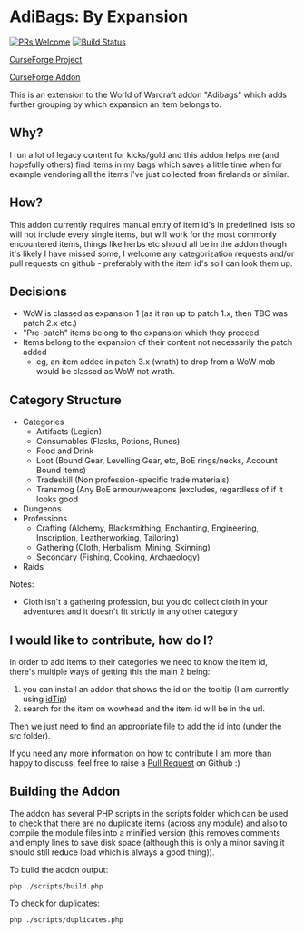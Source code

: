 # AdiBags: By Expansion

[![PRs Welcome](https://img.shields.io/badge/PRs-welcome-brightgreen.svg?style=flat-square)](http://makeapullrequest.com) [![Build Status](https://travis-ci.org/ps-wow/Adibags_ByExpansion.svg?branch=master)](https://travis-ci.org/ps-wow/Adibags_ByExpansion)

[CurseForge Project](https://wow.curseforge.com/projects/adibags_by_expansion)

[CurseForge Addon](https://www.curseforge.com/wow/addons/adibags_by_expansion)


This is an extension to the World of Warcraft addon "Adibags" which adds further grouping by which expansion an item belongs to.

## Why?
I run a lot of legacy content for kicks/gold and this addon helps me (and hopefully others) find items in my bags which saves a little time when for example vendoring all the items i've just collected from firelands or similar.

## How?
This addon currently requires manual entry of item id's in predefined lists so will not include every single items, but will work for the most commonly encountered items, things like herbs etc should all be in the addon though it's likely I have missed some, I welcome any categorization requests and/or pull requests on github - preferably with the item id's so I can look them up.

## Decisions

- WoW is classed as expansion 1 (as it ran up to patch 1.x, then TBC was patch 2.x etc.)
- "Pre-patch" items belong to the expansion which they preceed.
- Items belong to the expansion of their content not necessarily the patch added
  * eg, an item added in patch 3.x (wrath) to drop from a WoW mob would be classed as WoW not wrath.

## Category Structure

- Categories
  - Artifacts (Legion)
  - Consumables (Flasks, Potions, Runes)
  - Food and Drink
  - Loot (Bound Gear, Levelling Gear, etc, BoE rings/necks, Account Bound items)
  - Tradeskill (Non profession-specific trade materials)
  - Transmog (Any BoE armour/weapons [excludes, regardless of if it looks good
- Dungeons
- Professions
  - Crafting (Alchemy, Blacksmithing, Enchanting, Engineering, Inscription, Leatherworking, Tailoring)
  - Gathering (Cloth, Herbalism, Mining, Skinning)
  - Secondary (Fishing, Cooking, Archaeology)
- Raids

Notes:

 - Cloth isn't a gathering profession, but you do collect cloth in your adventures and it doesn't fit strictly in any other category

## I would like to contribute, how do I?

In order to add items to their categories we need to know the item id, there's multiple ways of getting this the main 2 being:

1. you can install an addon that shows the id on the tooltip (I am currently using [idTip](https://www.curseforge.com/wow/addons/idtip))
2. search for the item on wowhead and the item id will be in the url.

Then we just need to find an appropriate file to add the id into (under the src folder).

If you need any more information on how to contribute I am more than happy to discuss, feel free to raise a [Pull Request](https://github.com/ps-wow/Adibags_ByExpansion/pulls) on Github :)

## Building the Addon

The addon has several PHP scripts in the scripts folder which can be used to check that there are no duplicate items (across any module) and also to compile the module files into a minified version (this removes comments and empty lines to save disk space (although this is only a minor saving it should still reduce load which is always a good thing)).

To build the addon output:

```
php ./scripts/build.php
```

To check for duplicates:

```
php ./scripts/duplicates.php
```
